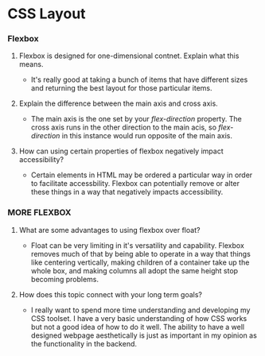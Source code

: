 # CSS Layout

### Flexbox

1. Flexbox is designed for one-dimensional contnet. Explain what this means.
    * It's really good at taking a bunch of items that have different sizes and returning the best layout for those particular items.

2. Explain the difference between the main axis and cross axis.
    * The main axis is the one set by your *flex-direction* property. The cross axis runs in the other direction to the main acis, so *flex-direction* in this instance would run opposite of the main axis.

3. How can using certain properties of flexbox negatively impact accessibility?
    * Certain elements in HTML may be ordered a particular way in order to facilitate accessbility. Flexbox can potentially remove or alter these things in a way that negatively impacts accessibility. 

### MORE FLEXBOX

1. What are some advantages to using flexbox over float?
    * Float can be very limiting in it's versatility and capability. Flexbox removes much of that by being able to operate in a way that things like centering vertically, making children of a container take up the whole box, and making columns all adopt the same height stop becoming problems.

2. How does this topic connect with your long term goals?
    * I really want to spend more time understanding and developing my CSS toolset. I have a very basic understanding of how CSS works but not a good idea of how to do it well. The ability to have a well designed webpage aesthetically is just as important in my opinion as the functionality in the backend.